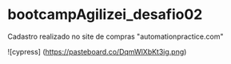 # bootcampAgilizei_desafio02

Cadastro realizado no site de compras "automationpractice.com"

![cypress] (https://pasteboard.co/DqmWlXbKt3ig.png)
